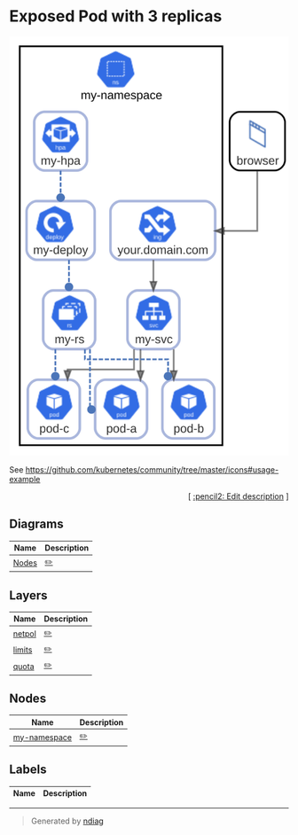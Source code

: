 # Exposed Pod with 3 replicas

![diagram](diagram-nodes.svg)

See https://github.com/kubernetes/community/tree/master/icons#usage-example


<p align="right">
  [ <a href="../input/ndiag.descriptions/_index.md">:pencil2: Edit description</a> ]
<p>


## Diagrams

| Name | Description |
| --- | --- |
| [Nodes](diagram-nodes.md) | <a href="../input/ndiag.descriptions/_diagram-nodes.md">:pencil2:</a> |


## Layers

| Name | Description |
| --- | --- |
| [netpol](layer-netpol.md) | <a href="../input/ndiag.descriptions/_layer-netpol.md">:pencil2:</a> |
| [limits](layer-limits.md) | <a href="../input/ndiag.descriptions/_layer-limits.md">:pencil2:</a> |
| [quota](layer-quota.md) | <a href="../input/ndiag.descriptions/_layer-quota.md">:pencil2:</a> |

## Nodes

| Name | Description |
| --- | --- |
| [my-namespace](node-my-namespace.md) | <a href="../input/ndiag.descriptions/_node-my-namespace.md">:pencil2:</a> |


## Labels

| Name | Description |
| --- | --- |

---

> Generated by [ndiag](https://github.com/k1LoW/ndiag)
